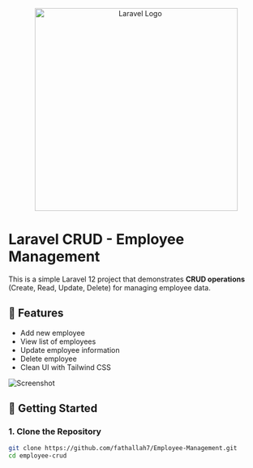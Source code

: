<p align="center"><a href="https://laravel.com" target="_blank"><img src="https://raw.githubusercontent.com/laravel/art/master/logo-lockup/5%20SVG/2%20CMYK/1%20Full%20Color/laravel-logolockup-cmyk-red.svg" width="400" alt="Laravel Logo"></a></p>

# Laravel CRUD - Employee Management

This is a simple Laravel 12 project that demonstrates **CRUD operations** (Create, Read, Update, Delete) for managing employee data.

## 📌 Features

- Add new employee
- View list of employees
- Update employee information
- Delete employee
- Clean UI with Tailwind CSS 

![Screenshot](crudPage.jpg)


## 🚀 Getting Started

### 1. Clone the Repository

```bash
git clone https://github.com/fathallah7/Employee-Management.git
cd employee-crud
